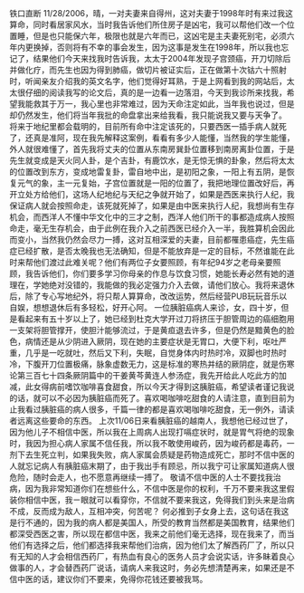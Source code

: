 铁口直断
11/28/2006，晴，一对夫妻来自得州，这对夫妻于1998年时有来过我这算命，同时看居家风水，当时我告诉他们所住房子是凶宅，我可以帮他们改一个位置睡，但是也只能保六年，极限也就是六年而已，这凶宅是主夫妻死别宅，必须六年内更换掉，否则将有不幸的事会发生，因为这事是发生在1998年，所以我也忘记了，结果他们今天来找我时告诉我，太太于2004年发现子宫颈癌，开刀切除后并做化疗，而先生也因为得到肺癌，做切片被证实后，正在做第十次钴六十照射时，听闻亲友介绍我的英文名字，他们觉得好耳熟，于是上网看到我的网站后，太太很仔细的阅读我写的论文后，真的是一边看一边落泪，今天到我诊所来找我，希望我能救其于万一，我心里也非常难过，因为天命注定如此，当年我也说过，但是却仍然发生，他们将当年我批的命盘拿出来给我看，我只能说我又要与天争了。
 将来于地纪里都会载明的，目前所有命中注定该死的，只要西医一插手病人就死了，还真是准阿，现在我先解释这案例，看看有多少人能懂，当然我的学生能懂，外人就很难懂了，首先我将丈夫的位置从东南房巽卦位置移到南房离卦位置，于是先生就变成是天火同人卦，是个吉卦，有鹿饮水，是无惊无惧的卦象，然后将太太的位置改到东方，变成地雷复卦，雷自地中出，是初阳之象，一阳上有五阴，是恢复元气的象，主一元复始，子宫位置就是一阳的位置了，我把地理位置改好后，再开立处方给他们，这场人纪地纪与天纪之争就开始了，如果是西医来执行人纪，我保证病人就会按照命走，该死就死掉了，如果是由中医来执行人纪，我想尚有生存机会，而西洋人不懂中华文化中的三才之制，西洋人他们所干的事都造成病人按照命走，毫无生存机会，由于此例在我介入之前西医已经介入一半，我胜算机会因此而变小，当然我仍然会尽力一搏，这对互相深爱的夫妻，目前都罹患癌症，先生癌症已经扩散，是否太晚我也无法确知，但是不能放弃是一定的目标，不然谁能在此时来帮他们渡过此难关呢？他们有两位子女要照顾，有年纪94岁之老母亲要照顾，我告诉他们，你们要多学习你母亲的作息与饮食习惯，她能长寿必然有她的道理在，学她绝对没错的，我能做的我必定强力介入去做，请他们放心。我将来退休后，除了专心写地纪外，将只帮人算算命，改改运势，然后经营PUB玩玩音乐以自娱，想想退休后有多轻松，好开心阿。
一位胰脏癌病人来诊，女，四十岁，但是看起来有五十岁以上了，她已经到杜克大学开过刀将挤压于胆管周边的癌细胞用一支架将胆管撑开，使胆汁能够流过，于是黄疸退去许多，但是仍然是黯黄色的脸色，病情还是从少阴进入厥阴，现在她的主要症状是无胃口，大便下利，呕吐严重，几乎是一吃就吐，然后又下利，失眠，自觉身体内时热时冷，双脚也时热时冷，下腹开刀位置极痛，脉象虚数无力，这是标准的寒热并结的厥阴症，就是伤寒论第三百七十四条厥阴篇中的干姜黄芩黄连人参汤症，我先开给此人吃此方的加减，此女得病前嗜饮咖啡喜食甜食，所以今天才得到这胰脏癌，希望读者谨记我说的话，就可以不必因为胰脏癌而死了。喜欢喝咖啡吃甜食的人请注意，直到目前为止我看过胰脏癌的病人很多，千篇一律的都是喜欢喝咖啡吃甜食，无一例外，请读者远离这些要命的东西。
上次11/06日来看胰脏癌的越南人，我想他已经过世了，因为他儿子不相信中医，所以我在上周病人出现打嗝症状时，就是胃气将绝的现象时，我因为担心病人家属不信任我，所以我不敢使用峻药，因为峻药都是毒药，一剂下去生死立判，如果我失败，病人家属会质疑是药物造成死亡，那时不信中医的人就忘记病人有胰脏癌末期了，由于我出手有顾忌，所以我宁可让家属知道病人很危险，随时会走人，也不愿意再继续一搏了。
敬请不信中医的人士不要找我治病，因为我非常知道你们在想些什么，不信中医是你的权利，千万不要来我这里假装你相信中医，我ㄧ眼就可以看穿你，不信就不要来我这，免得我们到头来是治病不成，反而成为敌人，互相冲突，何苦呢？ 何必推到子女身上去，这句话在我这是行不通的，因为我的病人都是美国人，所受的教育当然都是美国教育，结果他们都深受西医之害，所以现在都信中医，我来之前他们毫无选择，现在我来了，而当他们有选择之后，他们都选择我来帮他们治病，因为他们太了解西药厂了，所以只有无知的人才会相信西药厂，有热血有良心的医务人员才会说实话，许多眛着良心做事的人，才会替西药厂说话，请病人来我这时，务必先想清楚再来，如果还是不信中医的话，建议你们不要来，免得你花钱还要被我骂。